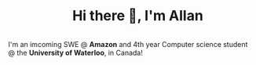 <div id="user-content-toc" align="center">
  <ul align="center">
    <summary><h1 style="display: inline-block">Hi there 👋, I'm Allan </h1></summary>
  </ul>
</div>


I'm an imcoming SWE @ **Amazon** and 4th year Computer science student @ the **University of Waterloo**, in Canada!

